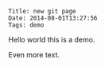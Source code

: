     Title: new git page
    Date: 2014-08-01T13:27:56
    Tags: demo

Hello world this is a demo.

<!-- more -->

Even more text.

